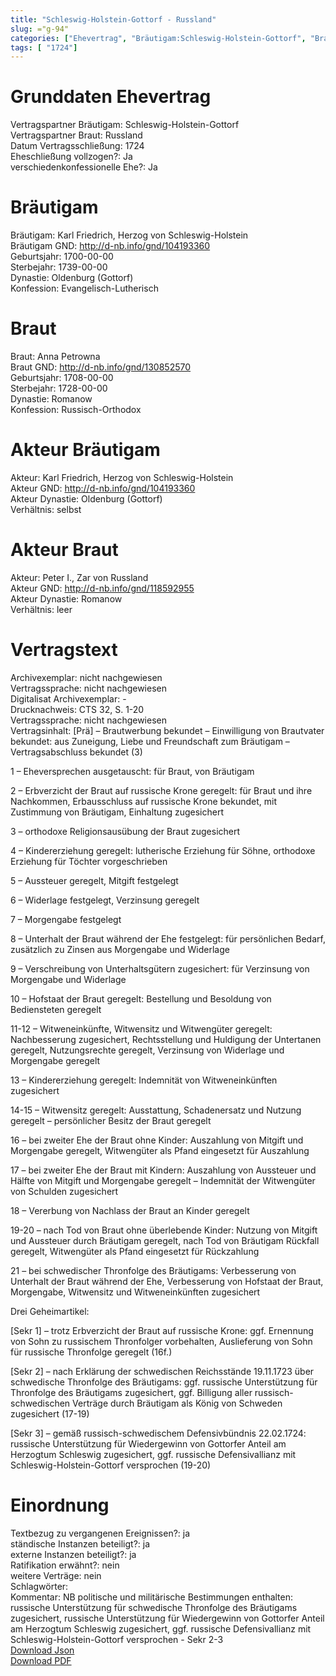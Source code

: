 ```yaml
---
title: "Schleswig-Holstein-Gottorf - Russland"
slug: ="g-94"
categories: ["Ehevertrag", "Bräutigam:Schleswig-Holstein-Gottorf", "Braut: Russland", "Eheschließung vollzogen?:Ja", "verschiedenkonfessionelle Ehe?:Ja", "Dynastie Bräutigam:Oldenburg (Gottorf)", "Akteur Bräutigam:Karl Friedrich, Herzog von Schleswig-Holstein", "Akteur Braut:Peter I., Zar von Russland", "Textbezug?:ja", "Ständisch?:ja", "Ratifikation?:nein", "Sonstiges?:nein", "Bräutigam:Schleswig-Holstein-Gottorf", "Braut: Russland"]
tags: [ "1724"]
---
```

<!--more-->

# Grunddaten Ehevertrag

Vertragspartner Bräutigam: Schleswig-Holstein-Gottorf<br>
Vertragspartner Braut: Russland<br>
Datum Vertragsschließung: 1724<br>
Eheschließung vollzogen?: Ja<br>
verschiedenkonfessionelle Ehe?: Ja<br>
# Bräutigam

Bräutigam: Karl Friedrich, Herzog von Schleswig-Holstein<br>
Bräutigam GND: http://d-nb.info/gnd/104193360<br>
Geburtsjahr: 1700-00-00<br>
Sterbejahr: 1739-00-00<br>
Dynastie: Oldenburg (Gottorf)<br>
Konfession: Evangelisch-Lutherisch<br>
# Braut

Braut: Anna Petrowna<br>
Braut GND: http://d-nb.info/gnd/130852570<br>
Geburtsjahr: 1708-00-00<br>
Sterbejahr: 1728-00-00<br>
Dynastie: Romanow<br>
Konfession: Russisch-Orthodox<br>
# Akteur Bräutigam

Akteur: Karl Friedrich, Herzog von Schleswig-Holstein<br>
Akteur GND: http://d-nb.info/gnd/104193360<br>
Akteur Dynastie: Oldenburg (Gottorf)<br>
Verhältnis: selbst<br>
# Akteur Braut

Akteur: Peter I., Zar von Russland<br>
Akteur GND: http://d-nb.info/gnd/118592955<br>
Akteur Dynastie: Romanow<br>
Verhältnis: leer<br>
# Vertragstext

Archivexemplar: nicht nachgewiesen<br>
Vertragssprache: nicht nachgewiesen<br>
Digitalisat Archivexemplar: -<br>
Drucknachweis: CTS 32, S. 1-20<br>
Vertragssprache: nicht nachgewiesen<br>
Vertragsinhalt: [Prä] – Brautwerbung bekundet – Einwilligung von Brautvater bekundet: aus Zuneigung, Liebe und Freundschaft zum Bräutigam – Vertragsabschluss bekundet (3)

1 – Eheversprechen ausgetauscht: für Braut, von Bräutigam

2 – Erbverzicht der Braut auf russische Krone geregelt: für Braut und ihre Nachkommen, Erbausschluss auf russische Krone bekundet, mit Zustimmung von Bräutigam, Einhaltung zugesichert

3 – orthodoxe Religionsausübung der Braut zugesichert

4 – Kindererziehung geregelt: lutherische Erziehung für Söhne, orthodoxe Erziehung für Töchter vorgeschrieben

5 – Aussteuer geregelt, Mitgift festgelegt

6 – Widerlage festgelegt, Verzinsung geregelt

7 – Morgengabe festgelegt

8 – Unterhalt der Braut während der Ehe festgelegt: für persönlichen Bedarf, zusätzlich zu Zinsen aus Morgengabe und Widerlage

9 – Verschreibung von Unterhaltsgütern zugesichert: für Verzinsung von Morgengabe und Widerlage

10 – Hofstaat der Braut geregelt: Bestellung und Besoldung von Bediensteten geregelt

11-12 – Witweneinkünfte, Witwensitz und Witwengüter geregelt: Nachbesserung zugesichert, Rechtsstellung und Huldigung der Untertanen geregelt, Nutzungsrechte geregelt, Verzinsung von Widerlage und Morgengabe geregelt

13 – Kindererziehung geregelt: Indemnität von Witweneinkünften zugesichert

14-15 – Witwensitz geregelt: Ausstattung, Schadenersatz und Nutzung geregelt – persönlicher Besitz der Braut geregelt

16 – bei zweiter Ehe der Braut ohne Kinder: Auszahlung von Mitgift und Morgengabe geregelt, Witwengüter als Pfand eingesetzt für Auszahlung

17 – bei zweiter Ehe der Braut mit Kindern: Auszahlung von Aussteuer und Hälfte von Mitgift und Morgengabe geregelt – Indemnität der Witwengüter von Schulden zugesichert

18 – Vererbung von Nachlass der Braut an Kinder geregelt

19-20 – nach Tod von Braut ohne überlebende Kinder: Nutzung von Mitgift und Aussteuer durch Bräutigam geregelt, nach Tod von Bräutigam Rückfall geregelt, Witwengüter als Pfand eingesetzt für Rückzahlung

21 – bei schwedischer Thronfolge des Bräutigams: Verbesserung von Unterhalt der Braut während der Ehe, Verbesserung von Hofstaat der Braut, Morgengabe, Witwensitz und Witweneinkünften zugesichert

Drei Geheimartikel:

[Sekr 1] – trotz Erbverzicht der Braut auf russische Krone: ggf. Ernennung von Sohn zu russischem Thronfolger vorbehalten, Auslieferung von Sohn für russische Thronfolge geregelt (16f.)

[Sekr 2] – nach Erklärung der schwedischen Reichsstände 19.11.1723 über schwedische Thronfolge des Bräutigams: ggf. russische Unterstützung für Thronfolge des Bräutigams zugesichert, ggf. Billigung aller russisch-schwedischen Verträge durch Bräutigam als König von Schweden zugesichert (17-19)

[Sekr 3] – gemäß russisch-schwedischem Defensivbündnis 22.02.1724: russische Unterstützung für Wiedergewinn von Gottorfer Anteil am Herzogtum Schleswig zugesichert, ggf. russische Defensivallianz mit Schleswig-Holstein-Gottorf versprochen (19-20)
<br>
# Einordnung

Textbezug zu vergangenen Ereignissen?: ja<br>
ständische Instanzen beteiligt?: ja<br>
externe Instanzen beteiligt?: ja<br>
Ratifikation erwähnt?: nein<br>
weitere Verträge: nein<br>
Schlagwörter: <br>
Kommentar: NB politische und militärische Bestimmungen enthalten: russische Unterstützung für schwedische Thronfolge des Bräutigams zugesichert,  russische Unterstützung für Wiedergewinn von Gottorfer Anteil am Herzogtum Schleswig zugesichert, ggf. russische Defensivallianz mit Schleswig-Holstein-Gottorf versprochen - Sekr 2-3<br>
[Download Json](/vertraege/vertrag-94.json)<br>
[Download PDF](/vertraege/v119.pdf)